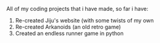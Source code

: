 All of my coding projects that i have made, so far i have:

1. Re-created Jiju's website (with some twists of my own
2. Re-created Arkanoids (an old retro game)
3. Created an endless runner game in python

